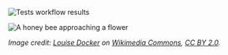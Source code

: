 ![Tests workflow results](https://github.com/justinlubin/honeybee/actions/workflows/tests.yml/badge.svg)

![A honey bee approaching a flower](https://jlubin.net/assets/bee.jpg)

_Image credit: [Louise Docker](https://www.flickr.com/photos/aussiegall/) on
[Wikimedia Commons](https://commons.wikimedia.org/wiki/File:Pollinationn.jpg),
[CC BY 2.0](https://creativecommons.org/licenses/by/2.0/)._
